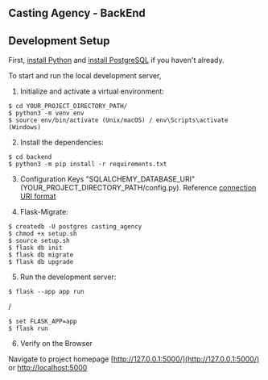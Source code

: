 Casting Agency - BackEnd
-----

## Development Setup

First, [install Python](https://www.python.org/downloads/) and [install PostgreSQL](https://www.postgresql.org/download/) if you haven't already.

To start and run the local development server,

1. Initialize and activate a virtual environment:

  ```
  $ cd YOUR_PROJECT_DIRECTORY_PATH/
  $ python3 -m venv env
  $ source env/bin/activate (Unix/macOS) / env\Scripts\activate (Windows)
  ```

2. Install the dependencies:

  ```
  $ cd backend
  $ python3 -m pip install -r requirements.txt
  ```

3. Configuration Keys "SQLALCHEMY_DATABASE_URI" (YOUR_PROJECT_DIRECTORY_PATH/config.py). Reference [connection URI format](https://flask-sqlalchemy.palletsprojects.com/en/2.x/config/#connection-uri-format)

4. Flask-Migrate:

  ```
  $ createdb -U postgres casting_agency
  $ chmod +x setup.sh
  $ source setup.sh
  $ flask db init
  $ flask db migrate
  $ flask db upgrade
  ```

5. Run the development server:

  ```
  $ flask --app app run
  ```

  /

  ```
  $ set FLASK_APP=app
  $ flask run
  ```

6. Verify on the Browser

  Navigate to project homepage [http://127.0.0.1:5000/](http://127.0.0.1:5000/) or [http://localhost:5000](http://localhost:5000) 
